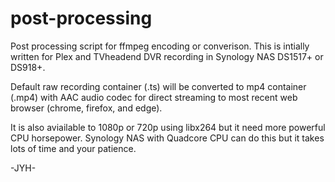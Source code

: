 # post-processing
Post processing script for ffmpeg encoding or converison.
This is intially written for Plex and TVheadend DVR recording in Synology NAS DS1517+ or DS918+.

Default raw recording container (.ts) will be converted to mp4 container (.mp4) with AAC audio codec for direct streaming to most recent web browser (chrome, firefox, and edge).

It is also aviailable to 1080p or 720p using libx264 but it need more powerful CPU horsepower.
Synology NAS with Quadcore CPU can do this but it takes lots of time and your patience.

-JYH-
